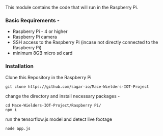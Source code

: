 This module contains the code that will run in the Raspberry Pi.

### Basic Requirements -

- Raspberry Pi - 4 or higher
- Raspberry Pi camera
- SSH access to the Raspberry Pi (incase not directly connected to the Raspberry Pi)
- minimum 8GB micro sd card

### Installation

Clone this Repository in the Raspberry Pi

```
git clone https://github.com/sagar-io/Mace-Wielders-IOT-Project
```

change the directory and install necessary packages -

```
cd Mace-Wielders-IOT-Project/Raspberry Pi/
npm i
```

run the tensorflow.js model and detect live footage

```
node app.js
```
